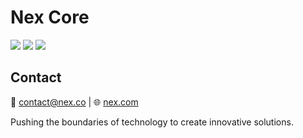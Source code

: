 # Nex Core

[<img src="https://img.shields.io/badge/github-2312100E.svg?&style=for-the-badge&logo=github&logoColor=white&color=black" />](https://github.com/nex-core)
[<img src="https://img.shields.io/badge/linkedin-%230077B5.svg?&style=for-the-badge&logo=linkedin&logoColor=white" />](https://www.linkedin.com/company/nex-core)
[<img src="https://img.shields.io/badge/twitter-x?style=for-the-badge&logo=x&logoColor=white&color=000000" />](https://www.twitter.com/nex_core/)

## Contact

📧 contact@nex.co | 🌐 [nex.com](https://nex.co)

Pushing the boundaries of technology to create innovative solutions.
